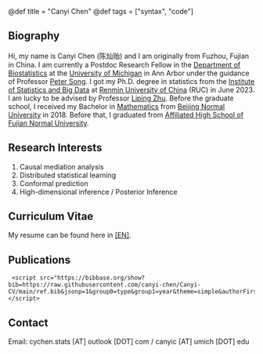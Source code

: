 @def title = "Canyi Chen"
@def tags = ["syntax", "code"]






## Biography

Hi, my name is Canyi Chen (陈灿贻) and I am originally from Fuzhou, Fujian in China. I am currently a Postdoc Research Fellow in the [Department of Biostatistics](https://sph.umich.edu/biostat/) at the [University of Michigan](https://umich.edu/) in Ann Arbor under the guidance of Professor [Peter Song](https://sph.umich.edu/faculty-profiles/song-peter.html). I got my Ph.D. degree in statistics from the [Institute of Statistics and Big Data](http://isbd.ruc.edu.cn/English/) at [Renmin University of China](https://www.ruc.edu.cn/en) (RUC) in June 2023. I am lucky to be advised by Professor [Liping Zhu](https://scholar.google.com/citations?user=IRVKAnAAAAAJ&hl=en).  Before the graduate school, I received my Bachelor in [Mathematics](http://math.bnu.edu.cn/) from [Beijing Normal  University](https://english.bnu.edu.cn/) in 2018. Before that, I graduated from [Affiliated High School of Fujian Normal University](https://sdfz.fjnu.edu.cn/).

<!--
I also serve as an anonymous referee for *Statistica Sinica*.
-->

## Research Interests

1. Causal mediation analysis
2. Distributed statistical learning
2. Conformal prediction
3. High-dimensional inference / Posterior Inference
<!--
1. Biological aging
2. Modern statistics
3. Survival analysis
4. Precision medicine
5. Subgroup analysis
6. Nonlinear dependence measure and feature screening
-->

## Curriculum Vitae

My resume can be found here in [[EN]](https://canyi-chen.github.io/Canyi-CV).






<!--

## Contact

chency1997 [at] ruc [dot] edu [dot] cn
-->

## Publications

~~~
 <script src="https://bibbase.org/show?bib=https://raw.githubusercontent.com/canyi-chen/Canyi-CV/main/ref.bib&jsonp=1&group0=type&group1=year&theme=simple&authorFirst=1&fullnames=0&commas=,&showSearch=1&nocache=0"></script> 
~~~

<!--
## Honors and Awards

- National Scholarship of China. Renmin University of China. 2022
- Jingdong Special Scholarship (Recommendation). Renmin University of China. 2022
- University Graduate First Class Scholarship. Renmin University of China. 2019 - 2022
- [National Second Prize in National Undergraduate Mathematical Modeling Contest](http://www.mcm.edu.cn/).  Beijing Normal University. 2016
- National Inspirational Scholarship.  Beijing Normal University. 2015 - 2017
-->






## Contact


<!--
Institute of Statistics and Big Data

Renmin University of China
-->

Email: cychen.stats [AT] outlook [DOT] com / canyic [AT] umich [DOT] edu